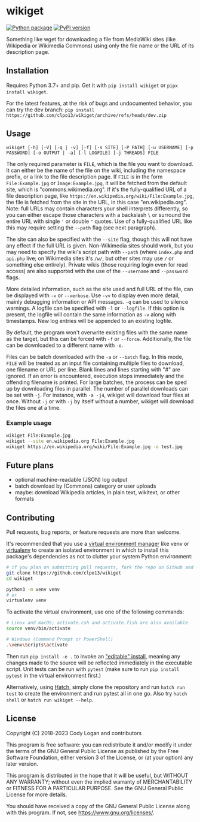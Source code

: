 # wikiget

[![Python package](https://github.com/clpo13/wikiget/actions/workflows/python.yml/badge.svg?branch=master)](https://github.com/clpo13/wikiget/actions/workflows/python.yml)
[![PyPI version](https://badge.fury.io/py/wikiget.svg)](https://badge.fury.io/py/wikiget)

Something like wget for downloading a file from MediaWiki sites (like Wikipedia or Wikimedia Commons) using only the
file name or the URL of its description page.

## Installation

Requires Python 3.7+ and pip. Get it with `pip install wikiget` or `pipx install wikiget`.

For the latest features, at the risk of bugs and undocumented behavior, you can try the dev branch:
`pip install https://github.com/clpo13/wikiget/archive/refs/heads/dev.zip`

## Usage

`wikiget [-h] [-V] [-q | -v] [-f] [-s SITE] [-P PATH] [-u USERNAME] [-p PASSWORD] [-o OUTPUT | -a] [-l LOGFILE] [-j THREADS] FILE`

The only required parameter is `FILE`, which is the file you want to download. It can either be the name of the file on
the wiki, including the namespace prefix, or a link to the file description page. If `FILE` is in the form
`File:Example.jpg` or `Image:Example.jpg`, it will be fetched from the default site, which is "commons.wikimedia.org".
If it's the fully-qualified URL of a file description page, like `https://en.wikipedia.org/wiki/File:Example.jpg`, the
file is fetched from the site in the URL, in this case "en.wikipedia.org". Note: full URLs may contain characters your
shell interprets differently, so you can either escape those characters with a backslash `\` or surround the entire URL
with single `'` or double `"` quotes. Use of a fully-qualified URL like this may require setting the `--path` flag (see
next paragraph).

The site can also be specified with the `--site` flag, though this will not have any effect if the full URL is given.
Non-Wikimedia sites should work, but you may need to specify the wiki's script path with `--path` (where `index.php` and
`api.php` live; on Wikimedia sites it's `/w/`, but other sites may use `/` or something else entirely). Private wikis
(those requiring login even for read access) are also supported with the use of the `--username` and `--password` flags.

More detailed information, such as the site used and full URL of the file, can be displayed with `-v` or `--verbose`.
Use `-vv` to display even more detail, mainly debugging information or API messages. `-q` can be used to silence
warnings.  A logfile can be specified with `-l` or `--logfile`. If this option is present, the logfile will contain the
same information as `-v` along with timestamps. New log entries will be appended to an existing logfile.

By default, the program won't overwrite existing files with the same name as the target, but this can be forced with
`-f` or `--force`. Additionally, the file can be downloaded to a different name with `-o`.

Files can be batch downloaded with the `-a` or `--batch` flag. In this mode, `FILE` will be treated as an input file
containing multiple files to download, one filename or URL per line. Blank lines and lines starting with "#" are
ignored. If an error is encountered, execution stops immediately and the offending filename is printed. For large
batches, the process can be sped up by downloading files in parallel. The number of parallel downloads can be set with
`-j`. For instance, with `-a -j4`, wikiget will download four files at once. Without `-j` or with `-j` by itself without
a number, wikiget will download the files one at a time.

### Example usage

```bash
wikiget File:Example.jpg
wikiget --site en.wikipedia.org File:Example.jpg
wikiget https://en.wikipedia.org/wiki/File:Example.jpg -o test.jpg
```

## Future plans

- optional machine-readable (JSON) log output
- batch download by (Commons) category or user uploads
- maybe: download Wikipedia articles, in plain text, wikitext, or other formats

## Contributing

Pull requests, bug reports, or feature requests are more than welcome.

It's recommended that you use a [virtual environment manager][venv] like venv or [virtualenv][virtualenv] to create an
isolated environment in which to install this package's dependencies as not to clutter your system Python environment:

```bash
# if you plan on submitting pull requests, fork the repo on GitHub and clone that instead
git clone https://github.com/clpo13/wikiget
cd wikiget

python3 -m venv venv
# or
virtualenv venv
```

To activate the virtual environment, use one of the following commands:

```bash
# Linux and macOS; activate.csh and activate.fish are also available
source venv/bin/activate

# Windows (Command Prompt or PowerShell)
.\venv\Scripts\activate
```

Then run `pip install -e .` to invoke an ["editable" install][editable], meaning any changes made to the source will be
reflected immediately in the executable script. Unit tests can be run with `pytest` (make sure to run
`pip install pytest` in the virtual environment first.)

Alternatively, using [Hatch][hatch], simply clone the repository and run `hatch run test` to create the environment and
run pytest all in one go. Also try `hatch shell` or `hatch run wikiget --help`.

## License

Copyright (C) 2018-2023 Cody Logan and contributors

This program is free software: you can redistribute it and/or modify it under the terms of the GNU General Public
License as published by the Free Software Foundation, either version 3 of the License, or (at your option) any later
version.

This program is distributed in the hope that it will be useful, but WITHOUT ANY WARRANTY; without even the implied
warranty of MERCHANTABILITY or FITNESS FOR A PARTICULAR PURPOSE. See the GNU General Public License for more details.

You should have received a copy of the GNU General Public License along with this program. If not, see
<https://www.gnu.org/licenses/>.

[venv]: https://packaging.python.org/guides/installing-using-pip-and-virtual-environments/
[virtualenv]: https://virtualenv.pypa.io/en/latest/
[editable]: https://pip.pypa.io/en/stable/topics/local-project-installs/#editable-installs
[hatch]: https://hatch.pypa.io/latest/
